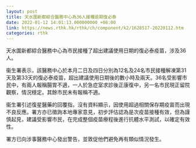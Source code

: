 ```yaml
---
layout: post
title: 天水圍新都綜合醫務中心為36人接種逾期復必泰
date: 2022-01-12 14:01:13.000000000 +08:00
link: https://news.rthk.hk/rthk/ch/component/k2/1628517-20220112.htm
categories: rthk
---
```


天水圍新都綜合醫務中心為市民接種了超出建議使用日期的復必泰疫苗，涉及36人。

衞生署表示，該醫務中心於本月二日及四日分別為12名及24名市民接種解凍第31天及第33天的復必泰疫苗，超出建議使用日期後的數小時及兩天。36名受影響市民中，有兩人報稱腸胃不適，一人於急症室求診後正康復中，另一名市民現正留院觀察，情況穩定。其餘市民未有報稱不適。

衞生署引述復星醫藥的回覆指，沒有資料顯示，因使用超過相關保存期疫苗而出現不良反應。署方亦已徵詢本地專家意見，初步評估認為是次疫苗接種有效，但為謹慎起見，建議受影響市民，在完成整個疫苗療程後進行抗體水平測試，以確定有效性。　

署方已向涉事醫務中心發出警告，並敦促他們避免再有類似情況發生。
